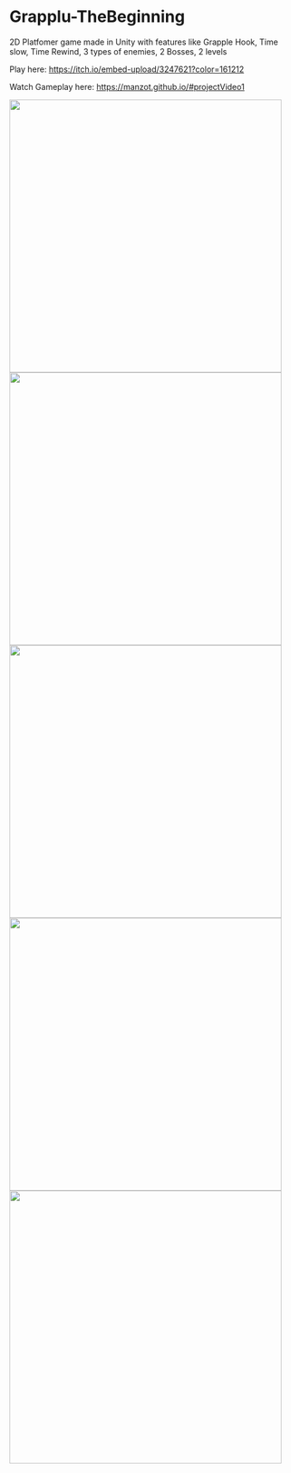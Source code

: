 # Grapplu-TheBeginning
2D Platfomer game made in Unity with features like Grapple Hook, Time slow, Time Rewind, 3 types of enemies, 2 Bosses, 2 levels

Play here: https://itch.io/embed-upload/3247621?color=161212

Watch Gameplay here: https://manzot.github.io/#projectVideo1

<img src="https://i.imgur.com/K91BjAp.png" height="480">

<img src="https://i.imgur.com/fCiVNTl.png" height="480">

<img src="https://i.imgur.com/x0qXnDB.png" height="480">

<img src="https://i.imgur.com/pmj3Ec5.png" height="480">

<img src="https://i.imgur.com/F1YbKIc.png" height="480">
